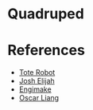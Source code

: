 # Quadruped

# References 
- [Tote Robot](https://tote.readthedocs.io/en/latest/gait.html)
- [Josh Elijah](https://makezine.com/2016/11/22/robot-quadruped-arduino-program/)
- [Engimake](https://github.com/KapekDesign/Engimake-Quadbot/blob/master/Software/QuadBot.h/QuadBot.cpp)
- [Oscar Liang](https://oscarliang.com/quadruped-robot-gait-study/)
